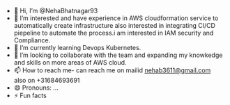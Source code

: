 - 👋 Hi, I’m @NehaBhatnagar93
- 👀 I’m interested and have experience in AWS cloudformation service to automatically create infrastructure also interested in integrating CI/CD piepeline to automate the process.i am interested in IAM security and Compliance.
- 🌱 I’m currently learning Devops Kubernetes.
- 💞️ I’m looking to collaborate with the team and expanding my knowkedge and skills on more areas of AWS cloud.
- 📫 How to reach me- can reach me on mailid nehab3611@gmail.com also on +31684693691
- 😄 Pronouns: ...
- ⚡ Fun facts

<!---
NehaBhatnagar93/NehaBhatnagar93 is a ✨ special ✨ repository because its `README.md` (this file) appears on your GitHub profile.
You can click the Preview link to take a look at your changes.
--->
